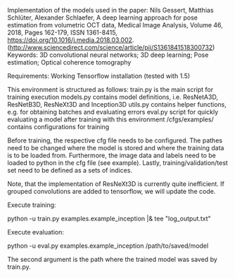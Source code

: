 Implementation of the models used in the paper:
Nils Gessert, Matthias Schlüter, Alexander Schlaefer,
A deep learning approach for pose estimation from volumetric OCT data,
Medical Image Analysis,
Volume 46,
2018,
Pages 162-179,
ISSN 1361-8415,
https://doi.org/10.1016/j.media.2018.03.002.
(http://www.sciencedirect.com/science/article/pii/S1361841518300732)
Keywords: 3D convolutional neural networks; 3D deep learning; Pose estimation; Optical coherence tomography

Requirements: 
Working Tensorflow installation (tested with 1.5)

This environment is structured as follows:
train.py is the main script for training execution
models.py contains model definitions, i.e. ResNetA3D, ResNetB3D, ResNeXt3D and Inception3D
utils.py contains helper functions, e.g. for obtaining batches and evaluating errors
eval.py script for quickly evaluating a model after training with this environment
/cfgs/examples/ contains configurations for training

Before training, the respective cfg file needs to be configured. The pathes need to be changed
where the model is stored and where the training data is to be loaded from. Furthermore, the image data and labels need to be loaded
to python in the cfg file (see example). Lastly, training/validation/test set need to be defined as a sets of indices.

Note, that the implementation of ResNeXt3D is currently quite inefficient. If grouped convolutions are added to tensorflow, we will update the code.

Execute training:

python -u train.py examples.example_inception |& tee "log_output.txt"

Execute evaluation:

python -u eval.py examples.example_inception /path/to/saved/model

The second argument is the path where the trained model was saved by train.py.
